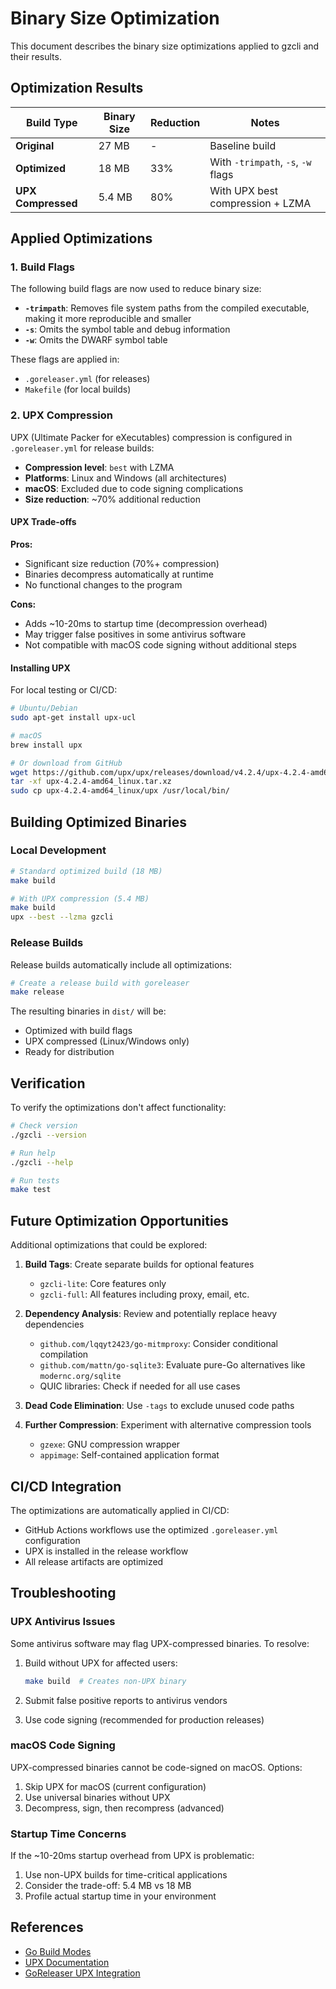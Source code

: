 # Binary Size Optimization

This document describes the binary size optimizations applied to gzcli and their results.

## Optimization Results

| Build Type | Binary Size | Reduction | Notes |
|-----------|-------------|-----------|-------|
| **Original** | 27 MB | - | Baseline build |
| **Optimized** | 18 MB | 33% | With `-trimpath`, `-s`, `-w` flags |
| **UPX Compressed** | 5.4 MB | 80% | With UPX best compression + LZMA |

## Applied Optimizations

### 1. Build Flags

The following build flags are now used to reduce binary size:

- **`-trimpath`**: Removes file system paths from the compiled executable, making it more reproducible and smaller
- **`-s`**: Omits the symbol table and debug information
- **`-w`**: Omits the DWARF symbol table

These flags are applied in:
- `.goreleaser.yml` (for releases)
- `Makefile` (for local builds)

### 2. UPX Compression

UPX (Ultimate Packer for eXecutables) compression is configured in `.goreleaser.yml` for release builds:

- **Compression level**: `best` with LZMA
- **Platforms**: Linux and Windows (all architectures)
- **macOS**: Excluded due to code signing complications
- **Size reduction**: ~70% additional reduction

#### UPX Trade-offs

**Pros:**
- Significant size reduction (70%+ compression)
- Binaries decompress automatically at runtime
- No functional changes to the program

**Cons:**
- Adds ~10-20ms to startup time (decompression overhead)
- May trigger false positives in some antivirus software
- Not compatible with macOS code signing without additional steps

#### Installing UPX

For local testing or CI/CD:

```bash
# Ubuntu/Debian
sudo apt-get install upx-ucl

# macOS
brew install upx

# Or download from GitHub
wget https://github.com/upx/upx/releases/download/v4.2.4/upx-4.2.4-amd64_linux.tar.xz
tar -xf upx-4.2.4-amd64_linux.tar.xz
sudo cp upx-4.2.4-amd64_linux/upx /usr/local/bin/
```

## Building Optimized Binaries

### Local Development

```bash
# Standard optimized build (18 MB)
make build

# With UPX compression (5.4 MB)
make build
upx --best --lzma gzcli
```

### Release Builds

Release builds automatically include all optimizations:

```bash
# Create a release build with goreleaser
make release
```

The resulting binaries in `dist/` will be:
- Optimized with build flags
- UPX compressed (Linux/Windows only)
- Ready for distribution

## Verification

To verify the optimizations don't affect functionality:

```bash
# Check version
./gzcli --version

# Run help
./gzcli --help

# Run tests
make test
```

## Future Optimization Opportunities

Additional optimizations that could be explored:

1. **Build Tags**: Create separate builds for optional features
   - `gzcli-lite`: Core features only
   - `gzcli-full`: All features including proxy, email, etc.

2. **Dependency Analysis**: Review and potentially replace heavy dependencies
   - `github.com/lqqyt2423/go-mitmproxy`: Consider conditional compilation
   - `github.com/mattn/go-sqlite3`: Evaluate pure-Go alternatives like `modernc.org/sqlite`
   - QUIC libraries: Check if needed for all use cases

3. **Dead Code Elimination**: Use `-tags` to exclude unused code paths

4. **Further Compression**: Experiment with alternative compression tools
   - `gzexe`: GNU compression wrapper
   - `appimage`: Self-contained application format

## CI/CD Integration

The optimizations are automatically applied in CI/CD:

- GitHub Actions workflows use the optimized `.goreleaser.yml` configuration
- UPX is installed in the release workflow
- All release artifacts are optimized

## Troubleshooting

### UPX Antivirus Issues

Some antivirus software may flag UPX-compressed binaries. To resolve:

1. Build without UPX for affected users:
   ```bash
   make build  # Creates non-UPX binary
   ```

2. Submit false positive reports to antivirus vendors

3. Use code signing (recommended for production releases)

### macOS Code Signing

UPX-compressed binaries cannot be code-signed on macOS. Options:

1. Skip UPX for macOS (current configuration)
2. Use universal binaries without UPX
3. Decompress, sign, then recompress (advanced)

### Startup Time Concerns

If the ~10-20ms startup overhead from UPX is problematic:

1. Use non-UPX builds for time-critical applications
2. Consider the trade-off: 5.4 MB vs 18 MB
3. Profile actual startup time in your environment

## References

- [Go Build Modes](https://pkg.go.dev/cmd/go)
- [UPX Documentation](https://upx.github.io/)
- [GoReleaser UPX Integration](https://goreleaser.com/customization/upx/)
